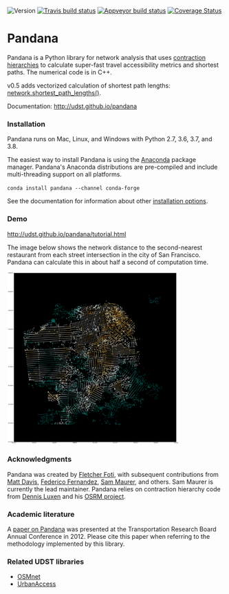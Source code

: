 ![Version](https://img.shields.io/badge/version-0.5-blue.svg)
[![Travis build status](https://travis-ci.org/UDST/pandana.svg?branch=master)](https://travis-ci.org/UDST/pandana)
[![Appveyor build status](https://ci.appveyor.com/api/projects/status/a90kvns7qe56kg57?svg=true)](https://ci.appveyor.com/project/smmaurer/pandana)
[![Coverage Status](https://coveralls.io/repos/github/UDST/pandana/badge.svg?branch=master)](https://coveralls.io/github/UDST/pandana?branch=master)

# Pandana

Pandana is a Python library for network analysis that uses [contraction hierarchies](https://en.wikipedia.org/wiki/Contraction_hierarchies) to calculate super-fast travel accessibility metrics and shortest paths. The numerical code is in C++.

v0.5 adds vectorized calculation of shortest path lengths: [network.shortest_path_lengths()](http://udst.github.io/pandana/network.html#pandana.network.Network.shortest_path_lengths). 

Documentation: http://udst.github.io/pandana


### Installation

Pandana runs on Mac, Linux, and Windows with Python 2.7, 3.6, 3.7, and 3.8.

The easiest way to install Pandana is using the [Anaconda](https://www.anaconda.com/distribution/) package manager. Pandana's Anaconda distributions are pre-compiled and include multi-threading support on all platforms. 

`conda install pandana --channel conda-forge`

See the documentation for information about other [installation options](http://udst.github.io/pandana/installation.html).


### Demo

http://udst.github.io/pandana/tutorial.html

The image below shows the network distance to the second-nearest restaurant from each street intersection in the city of San Francisco. Pandana can calculate this in about half a second of computation time. 

<img src="https://raw.githubusercontent.com/udst/pandana/master/docs/img/distance_to_restaurants.png" width=400 height=400>


### Acknowledgments

Pandana was created by [Fletcher Foti](https://github.com/fscottfoti), with subsequent contributions from [Matt Davis](https://github.com/jiffyclub), [Federico Fernandez](https://github.com/federicofernandez), [Sam Maurer](https://github.com/smmaurer), and others. Sam Maurer is currently the lead maintainer. Pandana relies on contraction hierarchy code from [Dennis Luxen](https://github.com/DennisOSRM) and his [OSRM project](https://github.com/DennisOSRM/Project-OSRM).


### Academic literature

A [paper on Pandana](http://onlinepubs.trb.org/onlinepubs/conferences/2012/4thITM/Papers-A/0117-000062.pdf) was presented at the Transportation Research Board Annual Conference in 2012. Please cite this paper when referring to the methodology implemented by this library.


### Related UDST libraries

- [OSMnet](https://github.com/udst/osmnet)
- [UrbanAccess](https://github.com/udst/urbanaccess)
